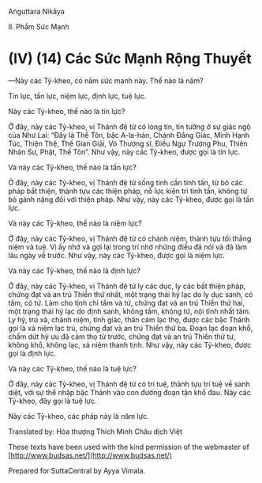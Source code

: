 Aṅguttara Nikāya

II. Phẩm Sức Mạnh

# (IV) (14) Các Sức Mạnh Rộng Thuyết

—Này các Tỷ-kheo, có năm sức mạnh này. Thế nào là năm?

Tín lực, tấn lực, niệm lực, định lực, tuệ lực.

Này các Tỷ-kheo, thế nào là tín lực?

Ở đây, này các Tỷ-kheo, vị Thánh đệ tử có lòng tin, tin tưởng ở sự giác ngộ của Như Lai: “Ðây là Thế Tôn, bậc A-la-hán, Chánh Ðẳng Giác, Minh Hạnh Túc, Thiện Thệ, Thế Gian Giải, Vô Thượng sĩ, Ðiều Ngự Trượng Phu, Thiên Nhân Sư, Phật, Thế Tôn”. Như vậy, này các Tỷ-kheo, được gọi là tín lực.

Và này các Tỷ-kheo, thế nào là tấn lực?

Ở đây, này các Tỷ-kheo, vị Thánh đệ tử sống tinh cần tinh tấn, từ bỏ các pháp bất thiện, thành tựu các thiện pháp, nỗ lực kiên trì tinh tấn, không từ bỏ gánh nặng đối với thiện pháp. Như vậy, này các Tỷ-kheo, được gọi là tấn lực.

Và này các Tỷ-kheo, thế nào là niệm lực?

Ở đây, này các Tỷ-kheo, vị Thánh đệ tử có chánh niệm, thành tựu tối thắng niệm và tuệ. Vị ấy nhớ và gợi lại trong trí nhớ những điều đã nói và đã làm lâu ngày về trước. Như vậy, này các Tỷ-kheo, được gọi là niệm lực.

Và này các Tỷ-kheo, thế nào là định lực?

Ở đây, này các Tỷ-kheo, vị Thánh đệ tử ly các dục, ly các bất thiện pháp, chứng đạt và an trú Thiền thứ nhất, một trạng thái hỷ lạc do ly dục sanh, có tầm, có tứ. Làm cho tịnh chỉ tầm và tứ, chứng đạt và an trú Thiền thứ hai, một trạng thái hỷ lạc do định sanh, không tầm, không tứ, nội tĩnh nhất tâm. Ly hỷ, trú xả, chánh niệm, tỉnh giác, thân cảm lạc thọ, được các bậc Thánh gọi là xả niệm lạc trú, chứng đạt và an trú Thiền thứ ba. Ðoạn lạc đoạn khổ, chấm dứt hỷ ưu đã cảm thọ từ trước, chứng đạt và an trú Thiền thứ tư, không khổ, không lạc, xả niệm thanh tịnh. Như vậy, này các Tỷ-kheo, được gọi là định lực.

Và này các Tỷ-kheo, thế nào là tuệ lực?

Ở đây, này các Tỷ-kheo, vị Thánh đệ tử có trí tuệ, thành tựu trí tuệ về sanh diệt, với sự thể nhập bậc Thánh vào con đường đoạn tận khổ đau. Này các Tỷ-kheo, đây gọi là tuệ lực.

Này các Tỷ-kheo, các pháp này là năm lực.

Translated by: Hòa thượng Thích Minh Châu dịch Việt

These texts have been used with the kind permission of the webmaster of [http://www.budsas.net/](http://www.budsas.net/)

Prepared for SuttaCentral by Ayya Vimala.